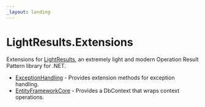 ```yaml
---
_layout: landing
---
```


# LightResults.Extensions

Extensions for [LightResults](https://github.com/jscarle/LightResults), an extremely light and modern Operation Result Pattern library for .NET.

- [ExceptionHandling](https://jscarle.github.io/LightResults.Extensions/docs/exceptionhandling.html) - Provides extension methods for exception handling.
- [EntityFrameworkCore](https://jscarle.github.io/LightResults.Extensions/docs/entityframeworkcore.html) - Provides a DbContext that wraps context operations.


